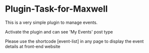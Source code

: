 # Plugin-Task-for-Maxwell
This is a very simple plugin to manage events. 

Activate the plugin and can see 'My Events' post type

Please use the shortcode [event-list] in any page to display the event details at front-end website

